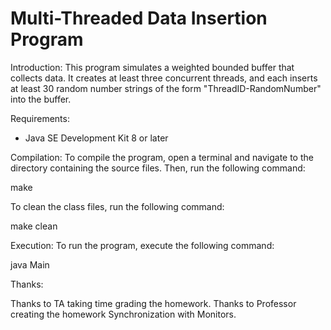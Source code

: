 <!-- @Author: Cao Ning
@Date: 2023-02-08 19:07:05
@FilePath: README
@Assignment: HW5 Synchronization with Monitors
@Course: CS5600 Spring 2023 -->
# Multi-Threaded Data Insertion Program

Introduction:
This program simulates a weighted bounded buffer that collects data. It creates at least three concurrent threads, and each inserts at least 30 random number strings of the form "ThreadID-RandomNumber" into the buffer.

Requirements:

- Java SE Development Kit 8 or later

Compilation:
To compile the program, open a terminal and navigate to the directory containing the source files. Then, run the following command:

make

To clean the class files, run the following command:

make clean

Execution:
To run the program, execute the following command:

java Main

Thanks:

Thanks to TA taking time grading the homework. Thanks to Professor creating the homework Synchronization with Monitors.
